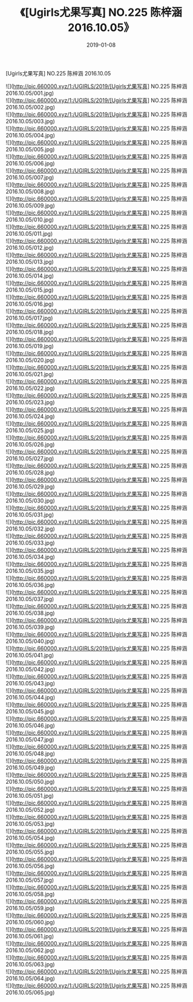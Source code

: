 ﻿---
layout: post
title:  《[Ugirls尤果写真] NO.225 陈梓涵 2016.10.05》
date:   2019-01-08
img: http://pic.660000.xyz/1:/UGIRLS/2019/[Ugirls尤果写真] NO.225 陈梓涵 2016.10.05/000.jpg
categories: [美女, 清纯, 唯美]
---

[Ugirls尤果写真] NO.225 陈梓涵 2016.10.05

 ![](http://pic.660000.xyz/1:/UGIRLS/2019/[Ugirls尤果写真] NO.225 陈梓涵 2016.10.05/001.jpg) <br>![](http://pic.660000.xyz/1:/UGIRLS/2019/[Ugirls尤果写真] NO.225 陈梓涵 2016.10.05/002.jpg) <br>![](http://pic.660000.xyz/1:/UGIRLS/2019/[Ugirls尤果写真] NO.225 陈梓涵 2016.10.05/003.jpg) <br>![](http://pic.660000.xyz/1:/UGIRLS/2019/[Ugirls尤果写真] NO.225 陈梓涵 2016.10.05/004.jpg) <br>![](http://pic.660000.xyz/1:/UGIRLS/2019/[Ugirls尤果写真] NO.225 陈梓涵 2016.10.05/005.jpg) <br>![](http://pic.660000.xyz/1:/UGIRLS/2019/[Ugirls尤果写真] NO.225 陈梓涵 2016.10.05/006.jpg) <br>![](http://pic.660000.xyz/1:/UGIRLS/2019/[Ugirls尤果写真] NO.225 陈梓涵 2016.10.05/007.jpg) <br>![](http://pic.660000.xyz/1:/UGIRLS/2019/[Ugirls尤果写真] NO.225 陈梓涵 2016.10.05/008.jpg) <br>![](http://pic.660000.xyz/1:/UGIRLS/2019/[Ugirls尤果写真] NO.225 陈梓涵 2016.10.05/009.jpg) <br>![](http://pic.660000.xyz/1:/UGIRLS/2019/[Ugirls尤果写真] NO.225 陈梓涵 2016.10.05/010.jpg) <br>![](http://pic.660000.xyz/1:/UGIRLS/2019/[Ugirls尤果写真] NO.225 陈梓涵 2016.10.05/011.jpg) <br>![](http://pic.660000.xyz/1:/UGIRLS/2019/[Ugirls尤果写真] NO.225 陈梓涵 2016.10.05/012.jpg) <br>![](http://pic.660000.xyz/1:/UGIRLS/2019/[Ugirls尤果写真] NO.225 陈梓涵 2016.10.05/013.jpg) <br>![](http://pic.660000.xyz/1:/UGIRLS/2019/[Ugirls尤果写真] NO.225 陈梓涵 2016.10.05/014.jpg) <br>![](http://pic.660000.xyz/1:/UGIRLS/2019/[Ugirls尤果写真] NO.225 陈梓涵 2016.10.05/015.jpg) <br>![](http://pic.660000.xyz/1:/UGIRLS/2019/[Ugirls尤果写真] NO.225 陈梓涵 2016.10.05/016.jpg) <br>![](http://pic.660000.xyz/1:/UGIRLS/2019/[Ugirls尤果写真] NO.225 陈梓涵 2016.10.05/017.jpg) <br>![](http://pic.660000.xyz/1:/UGIRLS/2019/[Ugirls尤果写真] NO.225 陈梓涵 2016.10.05/018.jpg) <br>![](http://pic.660000.xyz/1:/UGIRLS/2019/[Ugirls尤果写真] NO.225 陈梓涵 2016.10.05/019.jpg) <br>![](http://pic.660000.xyz/1:/UGIRLS/2019/[Ugirls尤果写真] NO.225 陈梓涵 2016.10.05/020.jpg) <br>![](http://pic.660000.xyz/1:/UGIRLS/2019/[Ugirls尤果写真] NO.225 陈梓涵 2016.10.05/021.jpg) <br>![](http://pic.660000.xyz/1:/UGIRLS/2019/[Ugirls尤果写真] NO.225 陈梓涵 2016.10.05/022.jpg) <br>![](http://pic.660000.xyz/1:/UGIRLS/2019/[Ugirls尤果写真] NO.225 陈梓涵 2016.10.05/023.jpg) <br>![](http://pic.660000.xyz/1:/UGIRLS/2019/[Ugirls尤果写真] NO.225 陈梓涵 2016.10.05/024.jpg) <br>![](http://pic.660000.xyz/1:/UGIRLS/2019/[Ugirls尤果写真] NO.225 陈梓涵 2016.10.05/025.jpg) <br>![](http://pic.660000.xyz/1:/UGIRLS/2019/[Ugirls尤果写真] NO.225 陈梓涵 2016.10.05/026.jpg) <br>![](http://pic.660000.xyz/1:/UGIRLS/2019/[Ugirls尤果写真] NO.225 陈梓涵 2016.10.05/027.jpg) <br>![](http://pic.660000.xyz/1:/UGIRLS/2019/[Ugirls尤果写真] NO.225 陈梓涵 2016.10.05/028.jpg) <br>![](http://pic.660000.xyz/1:/UGIRLS/2019/[Ugirls尤果写真] NO.225 陈梓涵 2016.10.05/029.jpg) <br>![](http://pic.660000.xyz/1:/UGIRLS/2019/[Ugirls尤果写真] NO.225 陈梓涵 2016.10.05/030.jpg) <br>![](http://pic.660000.xyz/1:/UGIRLS/2019/[Ugirls尤果写真] NO.225 陈梓涵 2016.10.05/031.jpg) <br>![](http://pic.660000.xyz/1:/UGIRLS/2019/[Ugirls尤果写真] NO.225 陈梓涵 2016.10.05/032.jpg) <br>![](http://pic.660000.xyz/1:/UGIRLS/2019/[Ugirls尤果写真] NO.225 陈梓涵 2016.10.05/033.jpg) <br>![](http://pic.660000.xyz/1:/UGIRLS/2019/[Ugirls尤果写真] NO.225 陈梓涵 2016.10.05/034.jpg) <br>![](http://pic.660000.xyz/1:/UGIRLS/2019/[Ugirls尤果写真] NO.225 陈梓涵 2016.10.05/035.jpg) <br>![](http://pic.660000.xyz/1:/UGIRLS/2019/[Ugirls尤果写真] NO.225 陈梓涵 2016.10.05/036.jpg) <br>![](http://pic.660000.xyz/1:/UGIRLS/2019/[Ugirls尤果写真] NO.225 陈梓涵 2016.10.05/037.jpg) <br>![](http://pic.660000.xyz/1:/UGIRLS/2019/[Ugirls尤果写真] NO.225 陈梓涵 2016.10.05/038.jpg) <br>![](http://pic.660000.xyz/1:/UGIRLS/2019/[Ugirls尤果写真] NO.225 陈梓涵 2016.10.05/039.jpg) <br>![](http://pic.660000.xyz/1:/UGIRLS/2019/[Ugirls尤果写真] NO.225 陈梓涵 2016.10.05/040.jpg) <br>![](http://pic.660000.xyz/1:/UGIRLS/2019/[Ugirls尤果写真] NO.225 陈梓涵 2016.10.05/041.jpg) <br>![](http://pic.660000.xyz/1:/UGIRLS/2019/[Ugirls尤果写真] NO.225 陈梓涵 2016.10.05/042.jpg) <br>![](http://pic.660000.xyz/1:/UGIRLS/2019/[Ugirls尤果写真] NO.225 陈梓涵 2016.10.05/043.jpg) <br>![](http://pic.660000.xyz/1:/UGIRLS/2019/[Ugirls尤果写真] NO.225 陈梓涵 2016.10.05/044.jpg) <br>![](http://pic.660000.xyz/1:/UGIRLS/2019/[Ugirls尤果写真] NO.225 陈梓涵 2016.10.05/045.jpg) <br>![](http://pic.660000.xyz/1:/UGIRLS/2019/[Ugirls尤果写真] NO.225 陈梓涵 2016.10.05/046.jpg) <br>![](http://pic.660000.xyz/1:/UGIRLS/2019/[Ugirls尤果写真] NO.225 陈梓涵 2016.10.05/047.jpg) <br>![](http://pic.660000.xyz/1:/UGIRLS/2019/[Ugirls尤果写真] NO.225 陈梓涵 2016.10.05/048.jpg) <br>![](http://pic.660000.xyz/1:/UGIRLS/2019/[Ugirls尤果写真] NO.225 陈梓涵 2016.10.05/049.jpg) <br>![](http://pic.660000.xyz/1:/UGIRLS/2019/[Ugirls尤果写真] NO.225 陈梓涵 2016.10.05/050.jpg) <br>![](http://pic.660000.xyz/1:/UGIRLS/2019/[Ugirls尤果写真] NO.225 陈梓涵 2016.10.05/051.jpg) <br>![](http://pic.660000.xyz/1:/UGIRLS/2019/[Ugirls尤果写真] NO.225 陈梓涵 2016.10.05/052.jpg) <br>![](http://pic.660000.xyz/1:/UGIRLS/2019/[Ugirls尤果写真] NO.225 陈梓涵 2016.10.05/053.jpg) <br>![](http://pic.660000.xyz/1:/UGIRLS/2019/[Ugirls尤果写真] NO.225 陈梓涵 2016.10.05/054.jpg) <br>![](http://pic.660000.xyz/1:/UGIRLS/2019/[Ugirls尤果写真] NO.225 陈梓涵 2016.10.05/055.jpg) <br>![](http://pic.660000.xyz/1:/UGIRLS/2019/[Ugirls尤果写真] NO.225 陈梓涵 2016.10.05/056.jpg) <br>![](http://pic.660000.xyz/1:/UGIRLS/2019/[Ugirls尤果写真] NO.225 陈梓涵 2016.10.05/057.jpg) <br>![](http://pic.660000.xyz/1:/UGIRLS/2019/[Ugirls尤果写真] NO.225 陈梓涵 2016.10.05/058.jpg) <br>![](http://pic.660000.xyz/1:/UGIRLS/2019/[Ugirls尤果写真] NO.225 陈梓涵 2016.10.05/059.jpg) <br>![](http://pic.660000.xyz/1:/UGIRLS/2019/[Ugirls尤果写真] NO.225 陈梓涵 2016.10.05/060.jpg) <br>![](http://pic.660000.xyz/1:/UGIRLS/2019/[Ugirls尤果写真] NO.225 陈梓涵 2016.10.05/061.jpg) <br>![](http://pic.660000.xyz/1:/UGIRLS/2019/[Ugirls尤果写真] NO.225 陈梓涵 2016.10.05/062.jpg) <br>![](http://pic.660000.xyz/1:/UGIRLS/2019/[Ugirls尤果写真] NO.225 陈梓涵 2016.10.05/063.jpg) <br>![](http://pic.660000.xyz/1:/UGIRLS/2019/[Ugirls尤果写真] NO.225 陈梓涵 2016.10.05/064.jpg) <br>![](http://pic.660000.xyz/1:/UGIRLS/2019/[Ugirls尤果写真] NO.225 陈梓涵 2016.10.05/065.jpg) <br>